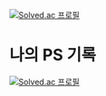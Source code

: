 [![Solved.ac
프로필](http://mazassumnida.wtf/api/mini/generate_badge?boj=andrew9036)](https://solved.ac/andrew9036)

# 나의 PS 기록

[![Solved.ac
프로필](http://mazassumnida.wtf/api/v2/generate_badge?boj=andrew9036)](https://solved.ac/andrew9036)
